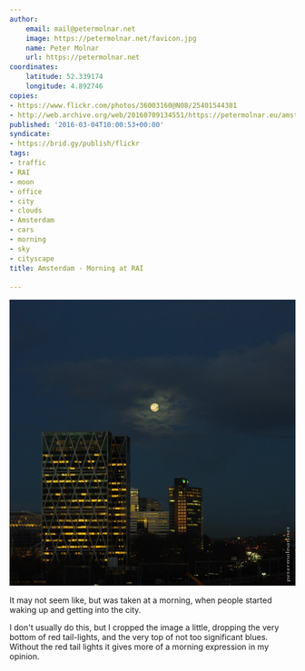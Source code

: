 ```yaml
---
author:
    email: mail@petermolnar.net
    image: https://petermolnar.net/favicon.jpg
    name: Peter Molnar
    url: https://petermolnar.net
coordinates:
    latitude: 52.339174
    longitude: 4.892746
copies:
- https://www.flickr.com/photos/36003160@N08/25401544381
- http://web.archive.org/web/20160709134551/https://petermolnar.eu/amsterdam-morning-at-rai/
published: '2016-03-04T10:00:53+00:00'
syndicate:
- https://brid.gy/publish/flickr
tags:
- traffic
- RAI
- moon
- office
- city
- clouds
- Amsterdam
- cars
- morning
- sky
- cityscape
title: Amsterdam - Morning at RAI

---
```


![](amsterdam-morning-at-rai.jpg)

It may not seem like, but was taken at a morning, when people started
waking up and getting into the city.

I don't usually do this, but I cropped the image a little, dropping the
very bottom of red tail-lights, and the very top of not too significant
blues. Without the red tail lights it gives more of a morning expression
in my opinion.